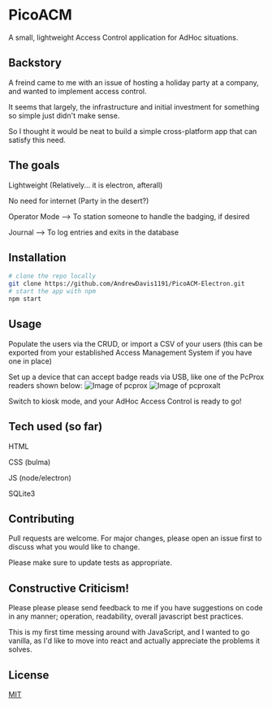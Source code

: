 # PicoACM
A small, lightweight Access Control application for AdHoc situations.

## Backstory
A freind came to me with an issue of hosting a holiday party at a company, and wanted to implement access control.

It seems that largely, the infrastructure and initial investment for something so simple just didn't make sense.

So I thought it would be neat to build a simple cross-platform app that can satisfy this need.

## The goals
Lightweight (Relatively... it is electron, afterall)

No need for internet (Party in the desert?)

Operator Mode --> To station someone to handle the badging, if desired

Journal --> To log entries and exits in the database

## Installation
```bash
# clone the repo locally
git clone https://github.com/AndrewDavis1191/PicoACM-Electron.git
# start the app with npm
npm start
```

## Usage
Populate the users via the CRUD, or import a CSV of your users (this can be exported from your established Access Management System if you have one in place)

Set up a device that can accept badge reads via USB, like one of the PcProx readers shown below:
![Image of pcprox](https://github.com/AndrewDavis1191/PicoACM-Electron/blob/master/images/pscprox%20reader.png)
![Image of pcproxalt](https://github.com/AndrewDavis1191/PicoACM-Electron/blob/master/images/pcprox%20reader%20alt.png)

Switch to kiosk mode, and your AdHoc Access Control is ready to go!

## Tech used (so far)
HTML

CSS (bulma)

JS (node/electron)

SQLite3

## Contributing
Pull requests are welcome. For major changes, please open an issue first to discuss what you would like to change.

Please make sure to update tests as appropriate.

## Constructive Criticism!
Please please please send feedback to me if you have suggestions on code in any manner; operation, readability, overall javascript best practices.

This is my first time messing around with JavaScript, and I wanted to go vanilla, as I'd like to move into react and actually appreciate the problems it solves.

## License
[MIT](https://choosealicense.com/licenses/mit/)
